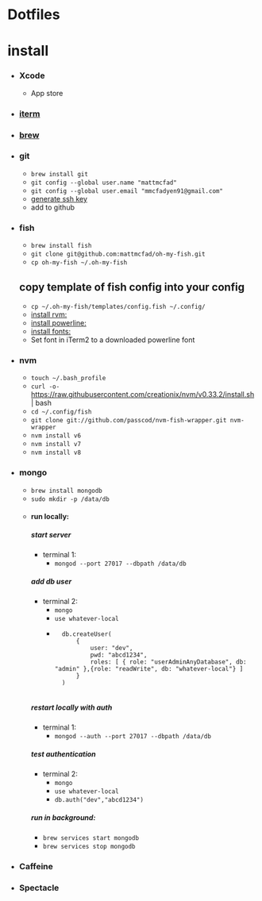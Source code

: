 # Dotfiles

# install

- ### Xcode
    - App store
- ### [iterm](https://www.iterm2.com/downloads.html)
- ### [brew](https://brew.sh/)
- ### git 
    - `brew install git`
    - `git config --global user.name "mattmcfad"`
    - `git config --global user.email "mmcfadyen91@gmail.com"`
    - [generate ssh key](https://help.github.com/articles/generating-a-new-ssh-key-and-adding-it-to-the-ssh-agent/)
    - add to github
- ### fish
    - `brew install fish`
    - `git clone git@github.com:mattmcfad/oh-my-fish.git`
    - `cp oh-my-fish ~/.oh-my-fish`
    ## copy template of fish config into your config
    - `cp ~/.oh-my-fish/templates/config.fish ~/.config/`
    - [install rvm:](https://rvm.io/rvm/install)
    - [install powerline:](https://powerline.readthedocs.org/en/master/installation/osx.html)
    - [install fonts:](https://github.com/powerline/fonts)
    - Set font in iTerm2 to a downloaded powerline font


- ### nvm
    - `touch ~/.bash_profile`
    - `curl -o- `https://raw.githubusercontent.com/creationix/nvm/v0.33.2/install.sh | bash
    - `cd ~/.config/fish`
    - `git clone git://github.com/passcod/nvm-fish-wrapper.git nvm-wrapper`
    - `nvm install v6`
    - `nvm install v7`
    - `nvm install v8`
- ### mongo
    - `brew install mongodb`
    - `sudo mkdir -p /data/db`
    - #### run locally:
        ##### start server
        - terminal 1:
            - `mongod --port 27017 --dbpath /data/db`
        ##### add db user
        - terminal 2:
            -  `mongo`
            -  `use whatever-local`
            - ```
                db.createUser(
                    {
                        user: "dev",
                        pwd: "abcd1234",
                        roles: [ { role: "userAdminAnyDatabase", db: "admin" },{role: "readWrite", db: "whatever-local"} ]
                    }
                )
            ```
        ##### restart locally with auth
        - terminal 1:
            - `mongod --auth --port 27017 --dbpath /data/db`
        ##### test authentication
        - terminal 2:
            -  `mongo`
            -  `use whatever-local`
            - `db.auth("dev","abcd1234")`
        ##### run in background:
        - `brew services start mongodb`
        - `brew services stop mongodb`

- ### Caffeine
- ### Spectacle
